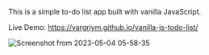 This is a simple to-do list app built with vanilla JavaScript.

Live Demo: https://vargriym.github.io/vanilla-js-todo-list/


![Screenshot from 2023-05-04 05-58-35](https://user-images.githubusercontent.com/102037554/236105171-6f617e64-55d6-47ba-830f-141b4265f555.png)
